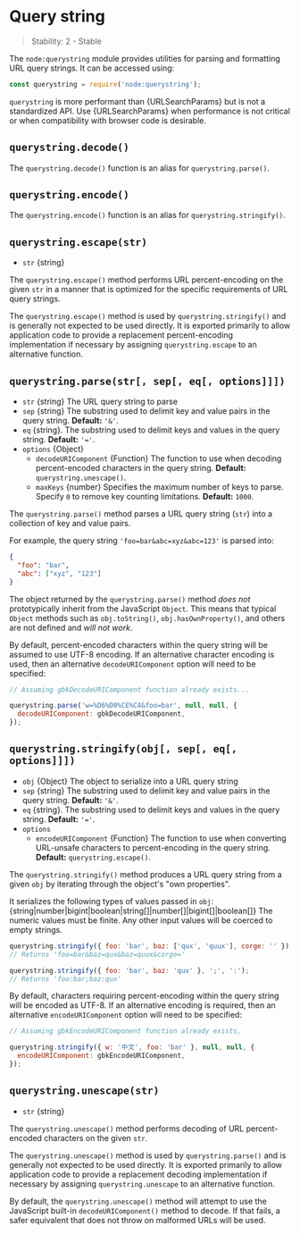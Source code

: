 # Query string

<!--introduced_in=v0.1.25-->

> Stability: 2 - Stable

<!--name=querystring-->

<!-- source_link=lib/querystring.js -->

The `node:querystring` module provides utilities for parsing and formatting URL
query strings. It can be accessed using:

```js
const querystring = require('node:querystring');
```

`querystring` is more performant than {URLSearchParams} but is not a
standardized API. Use {URLSearchParams} when performance is not critical or when
compatibility with browser code is desirable.

## `querystring.decode()`

<!-- YAML
added: v0.1.99
-->

The `querystring.decode()` function is an alias for `querystring.parse()`.

## `querystring.encode()`

<!-- YAML
added: v0.1.99
-->

The `querystring.encode()` function is an alias for `querystring.stringify()`.

## `querystring.escape(str)`

<!-- YAML
added: v0.1.25
-->

* `str` {string}

The `querystring.escape()` method performs URL percent-encoding on the given
`str` in a manner that is optimized for the specific requirements of URL query
strings.

The `querystring.escape()` method is used by `querystring.stringify()` and is
generally not expected to be used directly. It is exported primarily to allow
application code to provide a replacement percent-encoding implementation if
necessary by assigning `querystring.escape` to an alternative function.

## `querystring.parse(str[, sep[, eq[, options]]])`

<!-- YAML
added: v0.1.25
changes:
  - version: v8.0.0
    pr-url: https://github.com/nodejs/node/pull/10967
    description: Multiple empty entries are now parsed correctly (e.g. `&=&=`).
  - version: v6.0.0
    pr-url: https://github.com/nodejs/node/pull/6055
    description: The returned object no longer inherits from `Object.prototype`.
  - version:
    - v6.0.0
    - v4.2.4
    pr-url: https://github.com/nodejs/node/pull/3807
    description: The `eq` parameter may now have a length of more than `1`.
-->

* `str` {string} The URL query string to parse
* `sep` {string} The substring used to delimit key and value pairs in the query
  string. **Default:** `'&'`.
* `eq` {string}. The substring used to delimit keys and values in the query
  string. **Default:** `'='`.
* `options` {Object}
  * `decodeURIComponent` {Function} The function to use when decoding
    percent-encoded characters in the query string. **Default:**
    `querystring.unescape()`.
  * `maxKeys` {number} Specifies the maximum number of keys to parse. Specify
    `0` to remove key counting limitations. **Default:** `1000`.

The `querystring.parse()` method parses a URL query string (`str`) into a
collection of key and value pairs.

For example, the query string `'foo=bar&abc=xyz&abc=123'` is parsed into:

```json
{
  "foo": "bar",
  "abc": ["xyz", "123"]
}
```

The object returned by the `querystring.parse()` method _does not_
prototypically inherit from the JavaScript `Object`. This means that typical
`Object` methods such as `obj.toString()`, `obj.hasOwnProperty()`, and others
are not defined and _will not work_.

By default, percent-encoded characters within the query string will be assumed
to use UTF-8 encoding. If an alternative character encoding is used, then an
alternative `decodeURIComponent` option will need to be specified:

```js
// Assuming gbkDecodeURIComponent function already exists...

querystring.parse('w=%D6%D0%CE%C4&foo=bar', null, null, {
  decodeURIComponent: gbkDecodeURIComponent,
});
```

## `querystring.stringify(obj[, sep[, eq[, options]]])`

<!-- YAML
added: v0.1.25
-->

* `obj` {Object} The object to serialize into a URL query string
* `sep` {string} The substring used to delimit key and value pairs in the query
  string. **Default:** `'&'`.
* `eq` {string}. The substring used to delimit keys and values in the query
  string. **Default:** `'='`.
* `options`
  * `encodeURIComponent` {Function} The function to use when converting
    URL-unsafe characters to percent-encoding in the query string. **Default:**
    `querystring.escape()`.

The `querystring.stringify()` method produces a URL query string from a given
`obj` by iterating through the object's "own properties".

It serializes the following types of values passed in `obj`:
{string|number|bigint|boolean|string\[]|number\[]|bigint\[]|boolean\[]} The
numeric values must be finite. Any other input values will be coerced to empty
strings.

```js
querystring.stringify({ foo: 'bar', baz: ['qux', 'quux'], corge: '' });
// Returns 'foo=bar&baz=qux&baz=quux&corge='

querystring.stringify({ foo: 'bar', baz: 'qux' }, ';', ':');
// Returns 'foo:bar;baz:qux'
```

By default, characters requiring percent-encoding within the query string will
be encoded as UTF-8. If an alternative encoding is required, then an alternative
`encodeURIComponent` option will need to be specified:

```js
// Assuming gbkEncodeURIComponent function already exists,

querystring.stringify({ w: '中文', foo: 'bar' }, null, null, {
  encodeURIComponent: gbkEncodeURIComponent,
});
```

## `querystring.unescape(str)`

<!-- YAML
added: v0.1.25
-->

* `str` {string}

The `querystring.unescape()` method performs decoding of URL percent-encoded
characters on the given `str`.

The `querystring.unescape()` method is used by `querystring.parse()` and is
generally not expected to be used directly. It is exported primarily to allow
application code to provide a replacement decoding implementation if necessary
by assigning `querystring.unescape` to an alternative function.

By default, the `querystring.unescape()` method will attempt to use the
JavaScript built-in `decodeURIComponent()` method to decode. If that fails, a
safer equivalent that does not throw on malformed URLs will be used.
